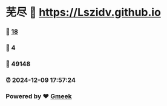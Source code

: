 # 芜尽 :link: https://Lszidv.github.io 
### :page_facing_up: [18](https://Lszidv.github.io/tag.html) 
### :speech_balloon: 4 
### :hibiscus: 49148 
### :alarm_clock: 2024-12-09 17:57:24 
### Powered by :heart: [Gmeek](https://github.com/Meekdai/Gmeek)
